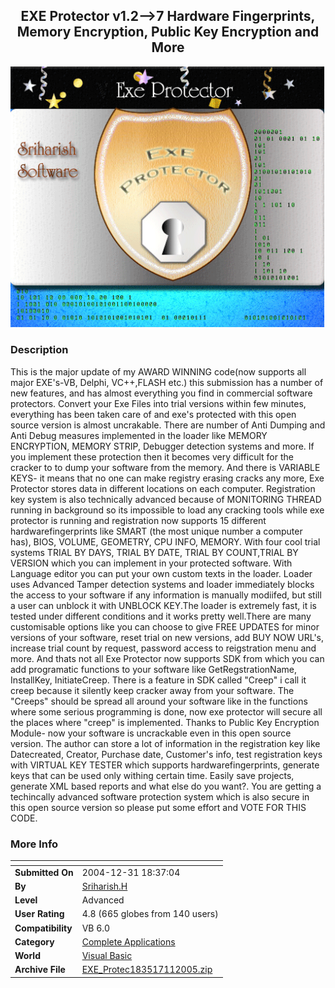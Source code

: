 ﻿<div align="center">

## EXE Protector v1\.2\-\-\>7 Hardware Fingerprints, Memory Encryption, Public Key Encryption and More

<img src="PIC20051142050523.gif">
</div>

### Description

This is the major update of my AWARD WINNING code(now supports all major EXE's-VB, Delphi, VC++,FLASH etc.) this submission has a number of new features, and has almost everything you find in commercial software protectors. Convert your Exe Files into trial versions within few minutes, everything has been taken care of and exe's protected with this open source version is almost uncrakable. There are number of Anti Dumping and Anti Debug measures implemented in the loader like MEMORY ENCRYPTION, MEMORY STRIP, Debugger detection systems and more. If you implement these protection then it becomes very difficult for the cracker to to dump your software from the memory. And there is VARIABLE KEYS- it means that no one can make registry erasing cracks any more, Exe Protector stores data in different locations on each computer. Registration key system is also technically advanced because of MONITORING THREAD running in background so its impossible to load any cracking tools while exe protector is running and registration now supports 15 different hardwarefingerprints like SMART (the most unique number a computer has), BIOS, VOLUME, GEOMETRY, CPU INFO, MEMORY. With four cool trial systems TRIAL BY DAYS, TRIAL BY DATE, TRIAL BY COUNT,TRIAL BY VERSION which you can implement in your protected software. With Language editor you can put your own custom texts in the loader. Loader uses Advanced Tamper detection systems and loader immediately blocks the access to your software if any information is manually modiifed, but still a user can unblock it with UNBLOCK KEY.The loader is extremely fast, it is tested under different conditions and it works pretty well.There are many customisable options like you can choose to give FREE UPDATES for minor versions of your software, reset trial on new versions, add BUY NOW URL's, increase trial count by request, password access to reigstration menu and more. And thats not all Exe Protector now supports SDK from which you can add programatic functions to your software like GetRegstrationName, InstallKey, InitiateCreep. There is a feature in SDK called "Creep" i call it creep because it silently keep cracker away from your software. The "Creeps" should be spread all around your software like in the functions where some serious programming is done, now exe protector will secure all the places where "creep" is implemented. Thanks to Public Key Encryption Module- now your software is uncrackable even in this open source version. The author can store a lot of information in the registration key like Datecreated, Creator, Purchase date, Customer's info, test registration keys with VIRTUAL KEY TESTER which supports hardwarefingerprints, generate keys that can be used only withing certain time. Easily save projects, generate XML based reports and what else do you want?. You are getting a techincally advanced software protection system which is also secure in this open source version so please put some effort and VOTE FOR THIS CODE.
 
### More Info
 


<span>             |<span>
---                |---
**Submitted On**   |2004-12-31 18:37:04
**By**             |[Sriharish\.H](https://github.com/Planet-Source-Code/PSCIndex/blob/master/ByAuthor/sriharish-h.md)
**Level**          |Advanced
**User Rating**    |4.8 (665 globes from 140 users)
**Compatibility**  |VB 6\.0
**Category**       |[Complete Applications](https://github.com/Planet-Source-Code/PSCIndex/blob/master/ByCategory/complete-applications__1-27.md)
**World**          |[Visual Basic](https://github.com/Planet-Source-Code/PSCIndex/blob/master/ByWorld/visual-basic.md)
**Archive File**   |[EXE\_Protec183517112005\.zip](https://github.com/Planet-Source-Code/sriharish-h-exe-protector-v1-2-7-hardware-fingerprints-memory-encryption-public-key-encryp__1-58026/archive/master.zip)








